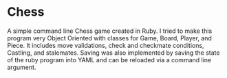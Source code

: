 Chess
=====
A simple command line Chess game created in Ruby. I tried to make this program very Object Oriented with classes for Game, Board, Player, and Piece. It includes move validations, check and checkmate conditions, Castling, and stalemates. Saving was also implemented by saving the state of the ruby program into YAML and can be reloaded via a command line argument.
